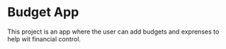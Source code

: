 # Budget App
This project is an app where the user can add budgets and exprenses to help wit financial control.

